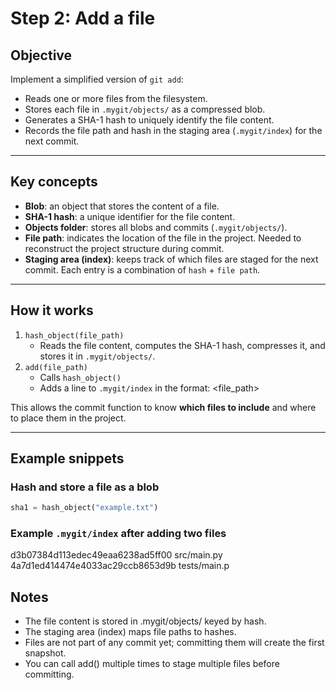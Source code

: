 # Step 2: Add a file

## Objective
Implement a simplified version of `git add`:

- Reads one or more files from the filesystem.
- Stores each file in `.mygit/objects/` as a compressed blob.
- Generates a SHA-1 hash to uniquely identify the file content.
- Records the file path and hash in the staging area (`.mygit/index`) for the next commit.

---

## Key concepts
- **Blob**: an object that stores the content of a file.  
- **SHA-1 hash**: a unique identifier for the file content.  
- **Objects folder**: stores all blobs and commits (`.mygit/objects/`).  
- **File path**: indicates the location of the file in the project. Needed to reconstruct the project structure during commit.  
- **Staging area (index)**: keeps track of which files are staged for the next commit. Each entry is a combination of `hash` + `file path`.  

---

## How it works
1. `hash_object(file_path)`  
   - Reads the file content, computes the SHA-1 hash, compresses it, and stores it in `.mygit/objects/`.  
2. `add(file_path)`  
   - Calls `hash_object()`  
   - Adds a line to `.mygit/index` in the format:
   <sha1> <file_path>

This allows the commit function to know **which files to include** and where to place them in the project.

---

## Example snippets

### Hash and store a file as a blob
```python
sha1 = hash_object("example.txt")
```

### Example ```.mygit/index``` after adding two files
d3b07384d113edec49eaa6238ad5ff00 src/main.py
4a7d1ed414474e4033ac29ccb8653d9b tests/main.p

## Notes
- The file content is stored in .mygit/objects/ keyed by hash.
- The staging area (index) maps file paths to hashes.
- Files are not part of any commit yet; committing them will create the first snapshot.
- You can call add() multiple times to stage multiple files before committing.
